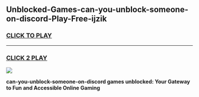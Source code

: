 
## Unblocked-Games-can-you-unblock-someone-on-discord-Play-Free-ijzik
<h3>
<a href="https://premium76.site?title=can-you-unblock-someone-on-discord&ref=21A">CLICK TO PLAY</a></h3>
<hr>

<h3>
<a href="https://premium76.site?title=can-you-unblock-someone-on-discord&ref=21A">CLICK 2 PLAY</a>
  
</h3>

<a href="https://premium76.site?title=can-you-unblock-someone-on-discord&ref=21A"><img src="https://clearcache.store/games.png"></a>


**can-you-unblock-someone-on-discord games unblocked: Your Gateway to Fun and Accessible Online Gaming**
